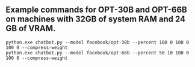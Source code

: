 ## Example commands for OPT-30B and OPT-66B on machines with 32GB of system RAM and 24 GB of VRAM.
```
python.exe chatbot.py --model facebook/opt-30b --percent 100 0 100 0 100 0 --compress-weight
python.exe chatbot.py --model facebook/opt-66b --percent 50 10 100 0 100 0 --compress-weight
```
